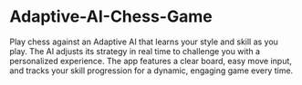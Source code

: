 # Adaptive-AI-Chess-Game
Play chess against an Adaptive AI that learns your style and skill as you play. The AI adjusts its strategy in real time to challenge you with a personalized experience. The app features a clear board, easy move input, and tracks your skill progression for a dynamic, engaging game every time.
